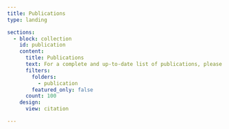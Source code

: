 ```yaml
---
title: Publications
type: landing

sections:
  - block: collection
    id: publication
    content:
      title: Publications
      text: For a complete and up-to-date list of publications, please visit Google Scholar.
      filters:
        folders:
          - publication
        featured_only: false
      count: 100
    design:
      view: citation

---
```


